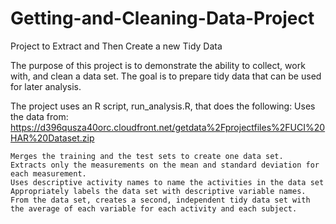 # Getting-and-Cleaning-Data-Project
Project to Extract and Then Create a new Tidy Data

The purpose of this project is to demonstrate the ability to collect, work with, and clean a data set. The goal is to prepare tidy data that can be used for later analysis.

The project uses an R script, run_analysis.R, that does the following:
    Uses the data from: https://d396qusza40orc.cloudfront.net/getdata%2Fprojectfiles%2FUCI%20HAR%20Dataset.zip
    
    Merges the training and the test sets to create one data set.
    Extracts only the measurements on the mean and standard deviation for each measurement.
    Uses descriptive activity names to name the activities in the data set
    Appropriately labels the data set with descriptive variable names.
    From the data set, creates a second, independent tidy data set with the average of each variable for each activity and each subject.
